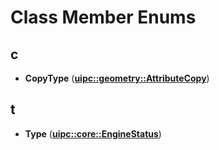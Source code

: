
# Class Member Enums



## c

* **CopyType** ([**uipc::geometry::AttributeCopy**](classuipc_1_1geometry_1_1_attribute_copy.md))


## t

* **Type** ([**uipc::core::EngineStatus**](classuipc_1_1core_1_1_engine_status.md))




